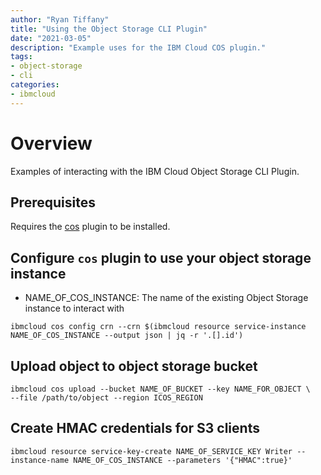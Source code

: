 ```yaml
---
author: "Ryan Tiffany"
title: "Using the Object Storage CLI Plugin"
date: "2021-03-05"
description: "Example uses for the IBM Cloud COS plugin."
tags:
- object-storage
- cli
categories:
- ibmcloud
---
```


# Overview
Examples of interacting with the IBM Cloud Object Storage CLI Plugin. 

## Prerequisites
Requires the [cos](https://cloud.ibm.com/docs/cli?topic=cloud-object-storage-cli-plugin-ic-cos-cli#ic-installation) plugin to be installed. 

## Configure `cos` plugin to use your object storage instance
 - NAME_OF_COS_INSTANCE: The name of the existing Object Storage instance to interact with

```shell
ibmcloud cos config crn --crn $(ibmcloud resource service-instance NAME_OF_COS_INSTANCE --output json | jq -r '.[].id')
```

## Upload object to object storage bucket
```shell
ibmcloud cos upload --bucket NAME_OF_BUCKET --key NAME_FOR_OBJECT \
--file /path/to/object --region ICOS_REGION
```

## Create HMAC credentials for S3 clients
```shell
ibmcloud resource service-key-create NAME_OF_SERVICE_KEY Writer --instance-name NAME_OF_COS_INSTANCE --parameters '{"HMAC":true}'
```